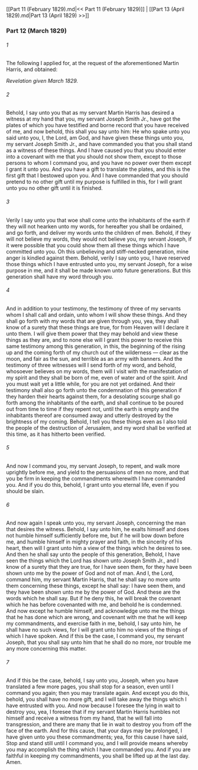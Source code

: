 [[Part 11 (February 1829).md|<< Part 11 (February 1829)]]  |  [[Part 13 (April 1829).md|Part 13 (April 1829) >>]]

### Part 12 (March 1829)
###### 1
The following I applied for, at the request of the aforementioned Martin Harris, and obtained:


*Revelation given March 1829.*

###### 2
Behold, I say unto you that as my servant Martin Harris has desired a witness at my hand that you, my servant Joseph Smith Jr., have got the plates of which you have testified and borne record that you have received of me, and now behold, this shall you say unto him: He who spake unto you said unto you, I, the Lord, am God, and have given these things unto you, my servant Joseph Smith Jr., and have commanded you that you shall stand as a witness of these things. And I have caused you that you should enter into a covenant with me that you should not show them, except to those persons to whom I command you, and you have no power over them except I grant it unto you. And you have a gift to translate the plates, and this is the first gift that I bestowed upon you. And I have commanded that you should pretend to no other gift until my purpose is fulfilled in this, for I will grant unto you no other gift until it is finished.

###### 3
Verily I say unto you that woe shall come unto the inhabitants of the earth if they will not hearken unto my words, for hereafter you shall be ordained, and go forth, and deliver my words unto the children of men. Behold, if they will not believe my words, they would not believe you, my servant Joseph, if it were possible that you could show them all these things which I have committed unto you. Oh this unbelieving and stiff-necked generation, mine anger is kindled against them. Behold, verily I say unto you, I have reserved those things which I have entrusted unto you, my servant Joseph, for a wise purpose in me, and it shall be made known unto future generations. But this generation shall have my word through you.

###### 4
And in addition to your testimony, the testimony of three of my servants whom I shall call and ordain, unto whom I will show these things. And they shall go forth with my words that are given through you, yea, they shall know of a surety that these things are true, for from Heaven will I declare it unto them. I will give them power that they may behold and view these things as they are, and to none else will I grant this power to receive this same testimony among this generation, in this, the beginning of the rising up and the coming forth of my church out of the wilderness — clear as the moon, and fair as the sun, and terrible as an army with banners. And the testimony of three witnesses will I send forth of my word, and behold, whosoever believes on my words, them will I visit with the manifestation of my spirit and they shall be born of me, even of water and of the spirit. And you must wait yet a little while, for you are not yet ordained. And their testimony shall also go forth unto the condemnation of this generation if they harden their hearts against them, for a desolating scourge shall go forth among the inhabitants of the earth, and shall continue to be poured out from time to time if they repent not, until the earth is empty and the inhabitants thereof are consumed away and utterly destroyed by the brightness of my coming. Behold, I tell you these things even as I also told the people of the destruction of Jerusalem, and my word shall be verified at this time, as it has hitherto been verified.

###### 5
And now I command you, my servant Joseph, to repent, and walk more uprightly before me, and yield to the persuasions of men no more, and that you be firm in keeping the commandments wherewith I have commanded you. And if you do this, behold, I grant unto you eternal life, even if you should be slain.

###### 6
And now again I speak unto you, my servant Joseph, concerning the man that desires the witness. Behold, I say unto him, he exalts himself and does not humble himself sufficiently before me, but if he will bow down before me, and humble himself in mighty prayer and faith, in the sincerity of his heart, then will I grant unto him a view of the things which he desires to see. And then he shall say unto the people of this generation, Behold, I have seen the things which the Lord has shown unto Joseph Smith Jr., and I know of a surety that they are true, for I have seen them, for they have been shown unto me by the power of God and not of man. And I, the Lord, command him, my servant Martin Harris, that he shall say no more unto them concerning these things, except he shall say: I have seen them, and they have been shown unto me by the power of God. And these are the words which he shall say. But if he deny this, he will break the covenant which he has before covenanted with me, and behold he is condemned. And now except he humble himself, and acknowledge unto me the things that he has done which are wrong, and covenant with me that he will keep my commandments, and exercise faith in me, behold, I say unto him, he shall have no such views, for I will grant unto him no views of the things of which I have spoken. And if this be the case, I command you, my servant Joseph, that you shall say unto him that he shall do no more, nor trouble me any more concerning this matter.

###### 7
And if this be the case, behold, I say unto you, Joseph, when you have translated a few more pages, you shall stop for a season, even until I command you again; then you may translate again. And except you do this, behold, you shall have no more gift, and I will take away the things which I have entrusted with you. And now because I foresee the lying in wait to destroy you, yea, I foresee that if my servant Martin Harris humbles not himself and receive a witness from my hand, that he will fall into transgression, and there are many that lie in wait to destroy you from off the face of the earth. And for this cause, that your days may be prolonged, I have given unto you these commandments; yea, for this cause I have said, Stop and stand still until I command you, and I will provide means whereby you may accomplish the thing which I have commanded you. And if you are faithful in keeping my commandments, you shall be lifted up at the last day. Amen.